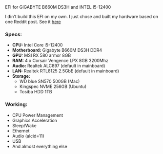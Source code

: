 EFI for GIGABYTE B660M DS3H and INTEL I5-12400

I đin't build this EFI on my own. I just chose and built my hardware based on one Reddit post. See it [here](https://www.reddit.com/r/hackintosh/comments/u78vbx/triple_boot_moneterywindowsubuntu_on_i512400f/)

### Specs:

- **CPU:** Intel Core i5-12400
- **Motherboard:** Gigabyte B660M DS3H DDR4
- **GPU:** MSI RX 580 armor 8GB
- **RAM:** 4 x Corsair Vengence LPX 8GB 3200Mhz
- **Audio:** Realtek ALC897 (default in mainboard)
- **LAN:** Realtek RTL8125 2.5GbE (default in mainboard)
- **Storage:**
    - WD blue SN570 500GB (Mac)
    - Kingspec NVME 256GB (Ubuntu)
    - Tosiba HDD 1TB

### Working:

- CPU Power Management
- Graphics Acceleration
- Sleep/Wake
- Ethernet
- Audio (alcid=11)
- USB
- And almost everything else